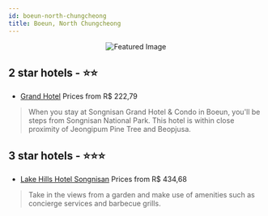 ```yaml
---
id: boeun-north-chungcheong
title: Boeun, North Chungcheong
---
```


<center><img src="https://i.travelapi.com/hotels/14000000/13360000/13352500/13352405/328f7878_z.jpg" alt="Featured Image" /></center>


##  2 star hotels - ⭐️⭐️

-    [Grand Hotel](https://us.hurb.com/hotels/boeun/grand-hotel-JNP-JP01001N?cmp=18055) Prices from R$ 222,79
   > When you stay at Songnisan Grand Hotel &amp; Condo in Boeun, you&apos;ll be steps from Songnisan National Park.  This hotel is within close proximity of Jeongipum Pine Tree and Beopjusa.

##  3 star hotels - ⭐️⭐️⭐️

-    [Lake Hills Hotel Songnisan](https://us.hurb.com/hotels/boeun/lake-hills-hotel-songnisan-JNP-JP114021?cmp=18055) Prices from R$ 434,68
   > Take in the views from a garden and make use of amenities such as concierge services and barbecue grills.
